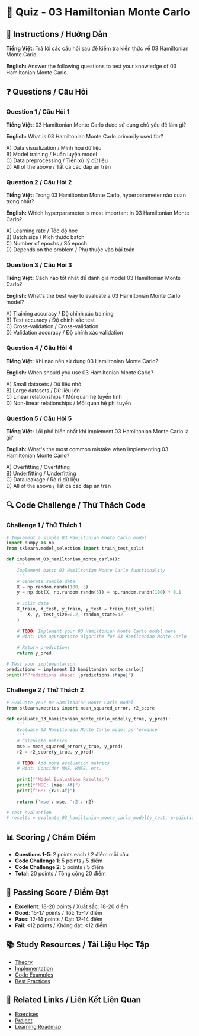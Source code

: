 # 🧠 Quiz - 03 Hamiltonian Monte Carlo

## 📝 Instructions / Hướng Dẫn

**Tiếng Việt:** Trả lời các câu hỏi sau để kiểm tra kiến thức về 03 Hamiltonian Monte Carlo.

**English:** Answer the following questions to test your knowledge of 03 Hamiltonian Monte Carlo.

## ❓ Questions / Câu Hỏi

### Question 1 / Câu Hỏi 1
**Tiếng Việt:** 03 Hamiltonian Monte Carlo được sử dụng chủ yếu để làm gì?

**English:** What is 03 Hamiltonian Monte Carlo primarily used for?

A) Data visualization / Minh họa dữ liệu  
B) Model training / Huấn luyện model  
C) Data preprocessing / Tiền xử lý dữ liệu  
D) All of the above / Tất cả các đáp án trên

### Question 2 / Câu Hỏi 2
**Tiếng Việt:** Trong 03 Hamiltonian Monte Carlo, hyperparameter nào quan trọng nhất?

**English:** Which hyperparameter is most important in 03 Hamiltonian Monte Carlo?

A) Learning rate / Tốc độ học  
B) Batch size / Kích thước batch  
C) Number of epochs / Số epoch  
D) Depends on the problem / Phụ thuộc vào bài toán

### Question 3 / Câu Hỏi 3
**Tiếng Việt:** Cách nào tốt nhất để đánh giá model 03 Hamiltonian Monte Carlo?

**English:** What's the best way to evaluate a 03 Hamiltonian Monte Carlo model?

A) Training accuracy / Độ chính xác training  
B) Test accuracy / Độ chính xác test  
C) Cross-validation / Cross-validation  
D) Validation accuracy / Độ chính xác validation

### Question 4 / Câu Hỏi 4
**Tiếng Việt:** Khi nào nên sử dụng 03 Hamiltonian Monte Carlo?

**English:** When should you use 03 Hamiltonian Monte Carlo?

A) Small datasets / Dữ liệu nhỏ  
B) Large datasets / Dữ liệu lớn  
C) Linear relationships / Mối quan hệ tuyến tính  
D) Non-linear relationships / Mối quan hệ phi tuyến

### Question 5 / Câu Hỏi 5
**Tiếng Việt:** Lỗi phổ biến nhất khi implement 03 Hamiltonian Monte Carlo là gì?

**English:** What's the most common mistake when implementing 03 Hamiltonian Monte Carlo?

A) Overfitting / Overfitting  
B) Underfitting / Underfitting  
C) Data leakage / Rò rỉ dữ liệu  
D) All of the above / Tất cả các đáp án trên

## 🔍 Code Challenge / Thử Thách Code

### Challenge 1 / Thử Thách 1
```python
# Implement a simple 03 Hamiltonian Monte Carlo model
import numpy as np
from sklearn.model_selection import train_test_split

def implement_03_hamiltonian_monte_carlo():
    '''
    Implement basic 03 Hamiltonian Monte Carlo functionality
    '''
    # Generate sample data
    X = np.random.randn(100, 5)
    y = np.dot(X, np.random.randn(5)) + np.random.randn(100) * 0.1
    
    # Split data
    X_train, X_test, y_train, y_test = train_test_split(
        X, y, test_size=0.2, random_state=42
    )
    
    # TODO: Implement your 03 Hamiltonian Monte Carlo model here
    # Hint: Use appropriate algorithm for 03 Hamiltonian Monte Carlo
    
    # Return predictions
    return y_pred

# Test your implementation
predictions = implement_03_hamiltonian_monte_carlo()
print(f"Predictions shape: {predictions.shape}")
```

### Challenge 2 / Thử Thách 2
```python
# Evaluate your 03 Hamiltonian Monte Carlo model
from sklearn.metrics import mean_squared_error, r2_score

def evaluate_03_hamiltonian_monte_carlo_model(y_true, y_pred):
    '''
    Evaluate 03 Hamiltonian Monte Carlo model performance
    '''
    # Calculate metrics
    mse = mean_squared_error(y_true, y_pred)
    r2 = r2_score(y_true, y_pred)
    
    # TODO: Add more evaluation metrics
    # Hint: Consider MAE, RMSE, etc.
    
    print(f"Model Evaluation Results:")
    print(f"MSE: {mse:.4f}")
    print(f"R²: {r2:.4f}")
    
    return {'mse': mse, 'r2': r2}

# Test evaluation
# results = evaluate_03_hamiltonian_monte_carlo_model(y_test, predictions)
```

## 📊 Scoring / Chấm Điểm

- **Questions 1-5**: 2 points each / 2 điểm mỗi câu
- **Code Challenge 1**: 5 points / 5 điểm
- **Code Challenge 2**: 5 points / 5 điểm
- **Total**: 20 points / Tổng cộng 20 điểm

## 🎯 Passing Score / Điểm Đạt

- **Excellent**: 18-20 points / Xuất sắc: 18-20 điểm
- **Good**: 15-17 points / Tốt: 15-17 điểm  
- **Pass**: 12-14 points / Đạt: 12-14 điểm
- **Fail**: <12 points / Không đạt: <12 điểm

## 📚 Study Resources / Tài Liệu Học Tập

- [Theory](./THEORY_03_hamiltonian_monte_carlo.md)
- [Implementation](./IMPLEMENTATION_03_hamiltonian_monte_carlo.md)
- [Code Examples](./CODE_EXAMPLES_03_hamiltonian_monte_carlo.md)
- [Best Practices](./BEST_PRACTICES_03_hamiltonian_monte_carlo.md)

## 🔗 Related Links / Liên Kết Liên Quan

- [Exercises](./EXERCISES_03_hamiltonian_monte_carlo.md)
- [Project](./PROJECT_03_hamiltonian_monte_carlo.md)
- [Learning Roadmap](./LEARNING_ROADMAP_03_hamiltonian_monte_carlo.md)
